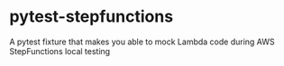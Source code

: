 # pytest-stepfunctions
A pytest fixture that makes you able to mock Lambda code during AWS StepFunctions local testing
